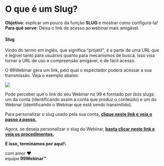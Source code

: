 # O que é um Slug?

**Objetivo:** explicar um pouco da função **SLUG** e mostrar como configurá-la!\
**Para quê serve:** Deixa o link de acesso ao webinar mais amigável.

#### **Slug**

Vindo do termo em inglês, que significa “projétil”, é a parte de uma URL que é legível tanto para usuários quanto para mecanismos de busca. Isso visa tornar a URL de uso e compreensão amigável, e de fácil acesso.

O 99Webinar gera um link, pelo qual o espectador poderá acessar a sua transmissão. Veja o exemplo abaixo:

[![](https://legado.leadlovers.site/wp-content/uploads/2020/09/99webinar-slug-example.png)](http://legado.leadlovers.site/wp-content/uploads/2020/09/99webinar-slug-example.png)

Pode perceber que o link do seu Webinar no 99 é formado por dois slugs: um da conta (identificando assim a conta que produz o conteúdo) e um do Webinar (identificando o Webinar que está sendo transmitido).

Para personalizar o slug usado pela sua conta, [**clique neste link e veja o passo a passo.**](https://suporte.love/slug-conta/)

Agora, se deseja personalizar o slug do Webinar, [**basta clicar neste link e veja os procedimentos.**](https://suporte.love/configuracoes-webinar/)

&#x20;**É isso, terminamos por aqui!**\


com amor ❤\
equipe **99Webinar™**
